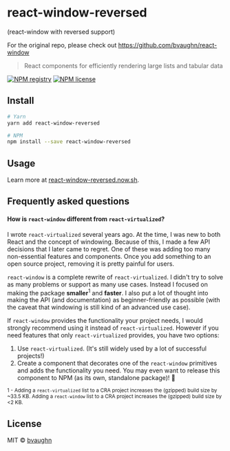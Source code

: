 # react-window-reversed 
(react-window with reversed support)

For the original repo, please check out https://github.com/bvaughn/react-window

> React components for efficiently rendering large lists and tabular data

[![NPM registry](https://img.shields.io/npm/v/react-window-reversed.svg?style=for-the-badge)](https://yarnpkg.com/en/package/react-window-reversed) [![NPM license](https://img.shields.io/badge/license-mit-red.svg?style=for-the-badge)](LICENSE)

## Install

```bash
# Yarn
yarn add react-window-reversed

# NPM
npm install --save react-window-reversed
```

## Usage

Learn more at [react-window-reversed.now.sh](https://react-window-reversed.now.sh/).

## Frequently asked questions

#### How is `react-window` different from `react-virtualized`?
I wrote `react-virtualized` several years ago. At the time, I was new to both React and the concept of windowing. Because of this, I made a few API decisions that I later came to regret. One of these was adding too many non-essential features and components. Once you add something to an open source project, removing it is pretty painful for users.

`react-window` is a complete rewrite of `react-virtualized`. I didn't try to solve as many problems or support as many use cases. Instead I focused on making the package **smaller**<sup>1</sup> and **faster**. I also put a lot of thought into making the API (and documentation) as beginner-friendly as possible (with the caveat that windowing is still kind of an advanced use case).

If `react-window` provides the functionality your project needs, I would strongly recommend using it instead of `react-virtualized`. However if you need features that only `react-virtualized` provides, you have two options:

1. Use `react-virtualized`. (It's still widely used by a lot of successful projects!)
2. Create a component that decorates one of the `react-window` primitives and adds the functionality you need. You may even want to release this component to NPM (as its own, standalone package)! 🙂

<sup>1 - Adding a `react-virtualized` list to a CRA project increases the (gzipped) build size by ~33.5 KB. Adding a `react-window` list to a CRA project increases the (gzipped) build size by &lt;2 KB.</sup>

## License

MIT © [bvaughn](https://github.com/bvaughn)
